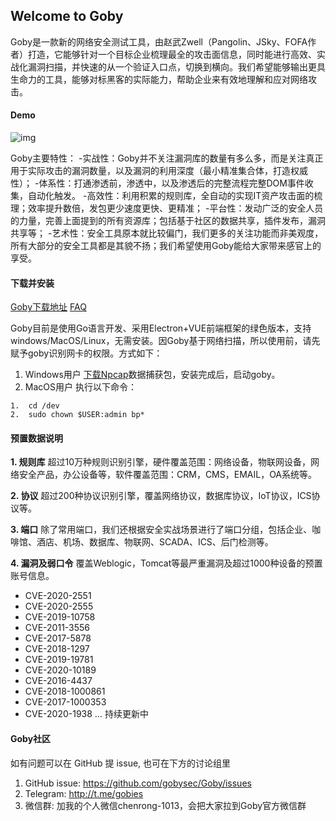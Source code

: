 ## Welcome to Goby

Goby是一款新的网络安全测试工具，由赵武Zwell（Pangolin、JSky、FOFA作者）打造，它能够针对一个目标企业梳理最全的攻击面信息，同时能进行高效、实战化漏洞扫描，并快速的从一个验证入口点，切换到横向。我们希望能够输出更具生命力的工具，能够对标黑客的实际能力，帮助企业来有效地理解和应对网络攻击。

#### Demo

![img](https://cn.gobies.org/static_front/img/scan.gif)

Goby主要特性： 
-实战性：Goby并不关注漏洞库的数量有多么多，而是关注真正用于实际攻击的漏洞数量，以及漏洞的利用深度（最小精准集合体，打造权威性）； 
-体系性：打通渗透前，渗透中，以及渗透后的完整流程完整DOM事件收集，自动化触发。 
-高效性：利用积累的规则库，全自动的实现IT资产攻击面的梳理；效率提升数倍，发包更少速度更快、更精准； 
-平台性：发动广泛的安全人员的力量，完善上面提到的所有资源库；包括基于社区的数据共享，插件发布，漏洞共享等； 
-艺术性：安全工具原本就比较偏门，我们更多的关注功能而非美观度，所有大部分的安全工具都是其貌不扬；我们希望使用Goby能给大家带来感官上的享受。

#### 下载并安装

[Goby下载地址](https://cn.gobies.org/)   [FAQ](https://gobies.org/faq.html)

Goby目前是使用Go语言开发、采用Electron+VUE前端框架的绿色版本，支持windows/MacOS/Linux，无需安装。因Goby基于网络扫描，所以使用前，请先赋予goby识别网卡的权限。方式如下：

1. Windows用户 
   [下载Npcap](https://nmap.org/npcap/dist/npcap-0.9983.exe)数据捕获包，安装完成后，启动goby。 
2. MacOS用户 
   执行以下命令：

```
1.  cd /dev
2.  sudo chown $USER:admin bp*
```

#### 预置数据说明

**1. 规则库** 
超过10万种规则识别引擎，硬件覆盖范围：网络设备，物联网设备，网络安全产品，办公设备等，软件覆盖范围：CRM，CMS，EMAIL，OA系统等。

**2. 协议** 
超过200种协议识别引擎，覆盖网络协议，数据库协议，IoT协议，ICS协议等。

**3. 端口** 
除了常用端口，我们还根据安全实战场景进行了端口分组，包括企业、咖啡馆、酒店、机场、数据库、物联网、SCADA、ICS、后门检测等。

**4. 漏洞及弱口令** 
覆盖Weblogic，Tomcat等最严重漏洞及超过1000种设备的预置账号信息。

- CVE-2020-2551
- CVE-2020-2555
- CVE-2019-10758
- CVE-2011-3556
- CVE-2017-5878
- CVE-2018-1297
- CVE-2019-19781
- CVE-2020-10189
- CVE-2016-4437
- CVE-2018-1000861
- CVE-2017-1000353
- CVE-2020-1938 
  … 
  持续更新中


#### Goby社区

如有问题可以在 GitHub 提 issue, 也可在下方的讨论组里

1. GitHub issue: https://github.com/gobysec/Goby/issues
2. Telegram: http://t.me/gobies
3. 微信群: 加我的个人微信chenrong-1013，会把大家拉到Goby官方微信群

